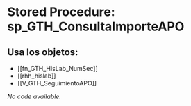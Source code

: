 # Stored Procedure: sp_GTH_ConsultaImporteAPO

## Usa los objetos:
- [[fn_GTH_HisLab_NumSec]]
- [[rhh_hislab]]
- [[V_GTH_SeguimientoAPO]]

*No code available.*
